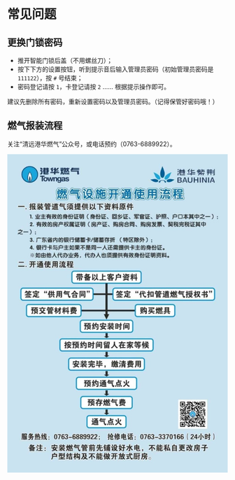 # 常见问题

## 更换门锁密码

- 推开智能门锁后盖（不用螺丝刀）；
- 按下下方的设置按钮，听到提示音后输入管理员密码（初始管理员密码是 `111122`），按 `#` 号结束；
- 密码登记请按 `1`，卡登记请按 `2` ...... 根据提示操作即可。

建议先删除所有密码，重新设置密码以及管理员密码。（记得保管好密码哦！）


## 燃气报装流程

关注“清远港华燃气”公众号，或电话预约（0763-6889922）。

![](../_static/town_gas.jpeg)

